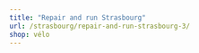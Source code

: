```yaml
---
title: "Repair and run Strasbourg"
url: /strasbourg/repair-and-run-strasbourg-3/
shop: vélo
---
```

